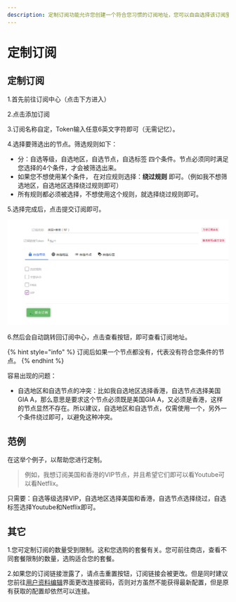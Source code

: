```yaml
---
description: 定制订阅功能允许您创建一个符合您习惯的订阅地址，您可以自由选择该订阅里包含哪些地区、用途的节点，以方便使用。
---
```


# 定制订阅

## 定制订阅

1.首先前往订阅中心（点击下方进入）

2.点击添加订阅

3.订阅名称自定，Token输入任意6英文字符即可（无需记忆）。

4.选择要筛选出的节点。筛选规则如下：

* 分：自选等级，自选地区，自选节点，自选标签 四个条件。节点必须同时满足您选择的4个条件，才会被筛选出来。
* 如果您不想使用某个条件， 在对应规则选择：**绕过规则** 即可。（例如我不想筛选地区，自选地区选择绕过规则即可）
* 所有规则都必须被选择，不想使用这个规则，就选择绕过规则即可。

5.选择完成后，点击提交订阅即可。

![](../.gitbook/assets/snipaste_2019-06-09_18-27-59.png)

6.然后会自动跳转回订阅中心，点击查看按钮，即可查看订阅地址。

{% hint style="info" %}
订阅后如果一个节点都没有，代表没有符合您条件的节点。
{% endhint %}

容易出现的问题：

* 自选地区和自选节点的冲突：比如我自选地区选择香港，自选节点选择美国GIA A，那么意思是要求这个节点必须既是美国GIA A，又必须是香港，这样的节点显然不存在。所以建议，自选地区和自选节点，仅需使用一个，另外一个条件绕过即可，以避免这种冲突。

## 范例

在这举个例子，以帮助您进行定制。

> 例如，我想订阅美国和香港的VIP节点，并且希望它们即可以看Youtube可以看Netflix。

只需要：自选等级选择VIP，自选地区选择美国和香港，自选节点选择绕过，自选标签选择Youtube和Netflix即可。

## 其它

1.您可定制订阅的数量受到限制。这和您选购的套餐有关。您可前往商店，查看不同套餐限制的数量，选购适合您的套餐。

2.如果您的订阅链接泄露了，请点击重置按钮，订阅链接会被更改。但是同时建议您前往[用户资料编辑](http://www.tzct.xyz/user/edit)界面更改连接密码，否则对方虽然不能获得最新配置，但是原有获取的配置却依然可以连接。

